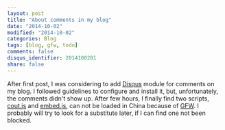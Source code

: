 ```yaml
---
layout: post
title: "About comments in my blog"
date: "2014-10-02"
modified: "2014-10-02"
categories: Blog
tags: [blog, gfw, todo]
comments: false
disqus_identifier: 2014100201
share: false
---
```


After first post, I was considering to add [Disqus](https://disqus.com/) module for comments on my blog. I followed guidelines to configure and install it, but, unfortunately, the comments didn't show up. After few hours, I finally find two scripts, [cout.js](https://a.disquscdn.com/count.js) and [embed.js](https://a.disquscdn.com/embed.js), can not be loaded in China because of [GFW](http://en.wikipedia.org/wiki/Great_Firewall_of_China). I probably will try to look for a substitute later, if I can find one not been blocked.

